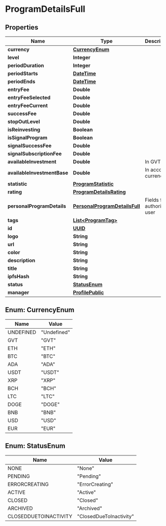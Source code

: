 
# ProgramDetailsFull

## Properties
Name | Type | Description | Notes
------------ | ------------- | ------------- | -------------
**currency** | [**CurrencyEnum**](#CurrencyEnum) |  |  [optional]
**level** | **Integer** |  |  [optional]
**periodDuration** | **Integer** |  |  [optional]
**periodStarts** | [**DateTime**](DateTime.md) |  |  [optional]
**periodEnds** | [**DateTime**](DateTime.md) |  |  [optional]
**entryFee** | **Double** |  |  [optional]
**entryFeeSelected** | **Double** |  |  [optional]
**entryFeeCurrent** | **Double** |  |  [optional]
**successFee** | **Double** |  |  [optional]
**stopOutLevel** | **Double** |  |  [optional]
**isReinvesting** | **Boolean** |  |  [optional]
**isSignalProgram** | **Boolean** |  |  [optional]
**signalSuccessFee** | **Double** |  |  [optional]
**signalSubscriptionFee** | **Double** |  |  [optional]
**availableInvestment** | **Double** | In GVT |  [optional]
**availableInvestmentBase** | **Double** | In account currency |  [optional]
**statistic** | [**ProgramStatistic**](ProgramStatistic.md) |  |  [optional]
**rating** | [**ProgramDetailsRating**](ProgramDetailsRating.md) |  |  [optional]
**personalProgramDetails** | [**PersonalProgramDetailsFull**](PersonalProgramDetailsFull.md) | Fields for authorized user |  [optional]
**tags** | [**List&lt;ProgramTag&gt;**](ProgramTag.md) |  |  [optional]
**id** | [**UUID**](UUID.md) |  |  [optional]
**logo** | **String** |  |  [optional]
**url** | **String** |  |  [optional]
**color** | **String** |  |  [optional]
**description** | **String** |  |  [optional]
**title** | **String** |  |  [optional]
**ipfsHash** | **String** |  |  [optional]
**status** | [**StatusEnum**](#StatusEnum) |  |  [optional]
**manager** | [**ProfilePublic**](ProfilePublic.md) |  |  [optional]


<a name="CurrencyEnum"></a>
## Enum: CurrencyEnum
Name | Value
---- | -----
UNDEFINED | &quot;Undefined&quot;
GVT | &quot;GVT&quot;
ETH | &quot;ETH&quot;
BTC | &quot;BTC&quot;
ADA | &quot;ADA&quot;
USDT | &quot;USDT&quot;
XRP | &quot;XRP&quot;
BCH | &quot;BCH&quot;
LTC | &quot;LTC&quot;
DOGE | &quot;DOGE&quot;
BNB | &quot;BNB&quot;
USD | &quot;USD&quot;
EUR | &quot;EUR&quot;


<a name="StatusEnum"></a>
## Enum: StatusEnum
Name | Value
---- | -----
NONE | &quot;None&quot;
PENDING | &quot;Pending&quot;
ERRORCREATING | &quot;ErrorCreating&quot;
ACTIVE | &quot;Active&quot;
CLOSED | &quot;Closed&quot;
ARCHIVED | &quot;Archived&quot;
CLOSEDDUETOINACTIVITY | &quot;ClosedDueToInactivity&quot;



